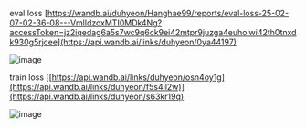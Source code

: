 eval loss
[https://wandb.ai/duhyeon/Hanghae99/reports/eval-loss-25-02-07-02-36-08---VmlldzoxMTI0MDk4Ng?accessToken=jz2iqedag6a5s7wc9q6ck9ei42mtpr9juzga4euholwi42th0tnxdk930g5rjcee](https://api.wandb.ai/links/duhyeon/0ya44197)

![image](https://github.com/user-attachments/assets/d656a810-cf99-4b6a-9258-85d72344c10e)

train loss
[[https://api.wandb.ai/links/duhyeon/osn4oy1g](https://api.wandb.ai/links/duhyeon/f5s4il2w)](https://api.wandb.ai/links/duhyeon/s63kr19q)

![image](https://github.com/user-attachments/assets/95ccc4ec-eaff-413e-87f8-daf325e9047d)
